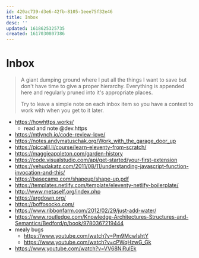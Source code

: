 ```yaml
---
id: 420ac739-d3e6-42fb-8105-1eee75f32e46
title: Inbox
desc: ''
updated: 1618625325735
created: 1617030807386
---
```


# Inbox

> A giant dumping ground where I put all the things I want to save but don't have time to give a proper hierarchy.
> Everything is appended here and regularly pruned into it's appropriate places.
>
> Try to leave a simple note on each inbox item so you have a context to work with when you get to it later.

- https://howhttps.works/
    - read and note @dev.https
- https://mtlynch.io/code-review-love/
- https://notes.andymatuschak.org/Work_with_the_garage_door_up
- https://piccalil.li/course/learn-eleventy-from-scratch/
- https://maggieappleton.com/garden-history
- https://code.visualstudio.com/api/get-started/your-first-extension
- https://yehudakatz.com/2011/08/11/understanding-javascript-function-invocation-and-this/
- https://basecamp.com/shapeup/shape-up.pdf
- https://templates.netlify.com/template/eleventy-netlify-boilerplate/
- http://www.metaself.org/index.php
- https://argdown.org/
- https://boffosocko.com/
- https://www.ribbonfarm.com/2012/02/29/just-add-water/
- https://www.routledge.com/Knowledge-Architectures-Structures-and-Semantics/Bedford/p/book/9780367219444
- mealy bugs
    - https://www.youtube.com/watch?v=Pm9McwIshtY
    - https://www.youtube.com/watch?v=cPWqHzwG_Gk
- https://www.youtube.com/watch?v=VV68NiRulEk